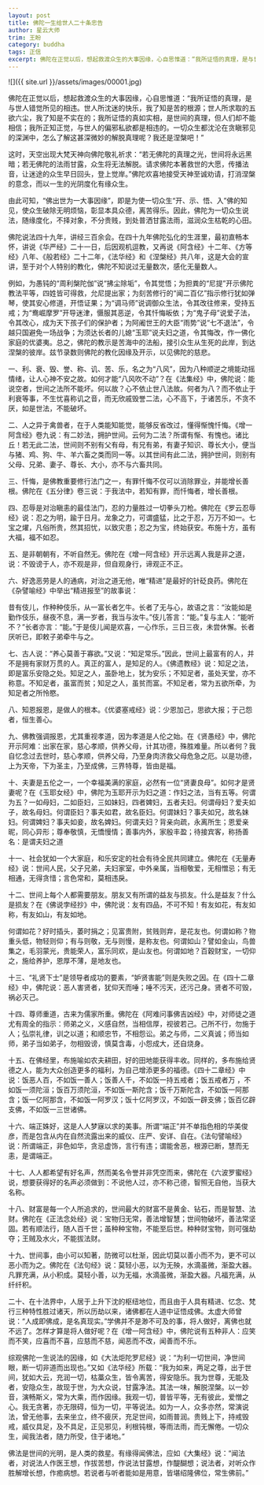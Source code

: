 ```yaml
---
layout: post
title: 佛陀一生给世人二十条忠告
author: 星云大师
trim: 王盼
category: buddha
tags: 正信
excerpt: 佛陀在正觉以后，想起救渡众生的大事因缘，心自思惟道：“我所证悟的真理，是与世人错觉所见的相违。世人所沈迷的快乐，我了知是苦的根源；世人所求取的五欲六尘，我了知是不实在的；我所证悟的真如实相，是世间的真理，但人们却不能相信；我所正知正觉，与世人的偏邪私欲都是相违的。一切众生都沈沦在贪瞋邪见的深渊中，怎么了解这甚深微妙的解脱真理呢？我还是涅槃吧！”
---
```


![]({{ site.url }}/assets/images/00001.jpg)

佛陀在正觉以后，想起救渡众生的大事因缘，心自思惟道：“我所证悟的真理，是与世人错觉所见的相违。世人所沈迷的快乐，我了知是苦的根源；世人所求取的五欲六尘，我了知是不实在的；我所证悟的真如实相，是世间的真理，但人们却不能相信；我所正知正觉，与世人的偏邪私欲都是相违的。一切众生都沈沦在贪瞋邪见的深渊中，怎么了解这甚深微妙的解脱真理呢？我还是涅槃吧！”

这时，天空出现大梵天神向佛陀敬礼祈求：“若无佛陀的真理之光，世间将永远黑暗；若无佛陀的法雨甘露，众生将无法解脱。请求佛陀本著救世的大愿，传播法音，让迷途的众生早日回头，登上觉岸。”佛陀欢喜地接受天神至诚劝请，打消涅槃的意念，而以一生的光阴度化有缘众生。

由此可知，“佛出世为一大事因缘”，即是为使一切众生“开、示、悟、入”佛的知见，使众生破除无明烦恼，彰显本具众德，离苦得乐。因此，佛陀为一切众生说法，随缘度化，不择对象，不分贵贱，到处普洒甘露法雨，滋润众生枯乾的心田。

佛陀说法四十九年，讲经三百余会。在四十九年佛陀弘化的生涯里，最初直畅本怀，讲说《华严经》二十一日，后因观机逗教，又再说《阿含经》十二年、《方等经》八年、《般若经》二十二年，《法华经》和《涅槃经》共八年，这是大会的宣讲，至于对个人特别的教化，佛陀不知说过无量数次，感化无量数人。

例如，为愚钝的“周利槃陀伽”说“拂尘除垢”，令其觉悟；为担粪的“尼提”开示佛陀教法平等，四姓皆可得救，允尼提出家；为刻苦修行的“闻二百亿”指示修行犹如弹琴，使其安心修道，开悟证果；为“调马师”说调御众生法，令其改往修来，受持五戒；为“鸯崛摩罗”开导迷津，慑服其恶逆，令其忏悔皈依；为“鬼子母”说爱子法，令其改心，成为天下孩子们的保护者；为阿阇世王的大臣“雨势”说“七不退法”，令越只国避免一场战争；为须达长者的儿媳“玉耶”说夫妇之道，令其悔改，作一佛化家庭的优婆夷。总之，佛陀的教示是苦海中的法船，接引众生从生死的此岸，到达涅槃的彼岸。兹节录数则佛陀的教化因缘及开示，以见佛陀的慈悲。

一、利、衰、毁、誉、称、讥、苦、乐，名之为“八风”，因为八种顺逆之境能动摇情绪，让人心神不安之故。如何才能“八风吹不动”？在《法集经》中，佛陀说：能说空者，世间之法所不能坏。何以故？心不依止世八法故。何者为八？而不依止于利衰等事，不生忧喜称讥之音，而无欣戚毁誉二法，心不高下，于诸苦乐，不贪不厌，如是世法，不能破坏。

二、人之异于禽兽者，在于人类能知能觉，能够反省改过，懂得惭愧忏悔。《增一阿含经》卷九说：有二妙法，拥护世间。云何为二法？所谓有惭、有愧也。诸比丘！若无此二法，世间则不别有父有母，有兄有弟，有妻子知识、尊长大小，便当与猪、鸡、狗、牛、羊六畜之类而同一等。以其世间有此二法，拥护世间，则别有父母、兄弟、妻子、尊长、大小，亦不与六畜共同。

三、忏悔，是佛教重要修行法门之一，有罪忏悔不仅可以消除罪业，并能增长善根。佛陀在《五分律》卷三说：于我法中，若知有罪，而忏悔者，增长善根。

四、忍辱是对治瞋恚的最佳法门，忍的力量胜过一切拳头刀枪。佛陀在《罗云忍辱经》说：忍之为明，踰于日月。龙象之力，可谓盛猛，比之于忍，万万不如一。七宝之燿，凡俗所贵，然其招忧，以致灾患；忍之为宝，终始获安。布施十方，虽有大福，福不如忍。

五、是非朝朝有，不听自然无。佛陀在《增一阿含经》开示远离人我是非之道，说：不毁谤于人，亦不观是非，但自观身行，谛观正不正。

六、好逸恶劳是人的通病，对治之道无他，唯“精进”是最好的针砭良药。佛陀在《杂譬喻经》中举出“精进报至”的故事说：

昔有伎儿，作种种伎乐，从一富长者乞牛。长者了无与心，故语之言：“汝能如是勤作伎乐，昼夜不息，满一岁者，我当与汝牛。”伎儿答言：“能。”复与主人：“能听不？”长者亦言：“能。”于是伎儿闻是欢喜，一心作乐，三日三夜，未尝休懈。长者厌听已，即敕子弟牵牛与之。

七、古人说：“养心莫善于寡欲。”又说：“知足常乐。”因此，世间上最富有的人，并不是拥有家财万贯的人。真正的富人，是知足的人。《佛遗教经》说：知足之法，即是富乐安隐之处。知足之人，虽卧地上，犹为安乐；不知足者，虽处天堂，亦不称意。不知足者，虽富而贫；知足之人，虽贫而富。不知足者，常为五欲所牵，为知足者之所怜愍。

八、知恩报恩，是做人的根本。《优婆塞戒经》说：少恩加己，思欲大报；于己怨者，恒生善心。

九、佛教强调报恩，尤其重视孝道，因为孝道是人伦之始。在《贤愚经》中，佛陀开示阿难：出家在家，慈心孝顺，供养父母，计其功德，殊胜难量。所以者何？我自忆念过去世时，慈心孝顺，供养父母，乃至身肉济救父母危急之厄。以是功德，上为天帝，下为圣主，乃至成佛，三界特尊，皆由是福。

十、夫妻是五伦之一，一个幸福美满的家庭，必然有一位“贤妻良母”。如何才是贤妻呢？在《玉耶女经》中，佛陀为玉耶开示为妇之道：作妇之法，当有五等。何谓为五？一如母妇，二如臣妇，三如妹妇，四者婢妇，五者夫妇。何谓母妇？爱夫如子，故名母妇。何谓臣妇？事夫如君，故名臣妇。何谓妹妇？事夫如兄，故名妹妇。何谓婢妇？事夫如妾，故名婢妇。何谓夫妇？背亲向疏，永离所生；恩爱亲昵，同心异形；尊奉敬慎，无憍慢情；善事内外，家殷丰盈；待接宾客，称扬善名：是谓夫妇之道

十一、社会犹如一个大家庭，和乐安定的社会有待全民共同建立。佛陀在《无量寿经》说：世间人民，父子兄弟，夫妇家室，中外亲属，当相敬爱，无相憎忌；有无相通，无得贪惜；言色常和，莫相违戾。

十二、世间上每个人都需要朋友。朋友又有所谓的益友与损友。什么是益友？什么是损友？在《佛说孛经抄》中，佛陀说：友有四品，不可不知！有友如花，有友如称，有友如山，有友如地。

何谓如花？好时插头，萎时捐之；见富贵附，贫贱则弃，是花友也。何谓如称？物重头低，物轻则仰；有与则敬，无与则慢，是称友也。何谓如山？譬如金山，鸟兽集之，毛羽蒙光，贵能荣人，富乐同欢，是山友也。何谓如地？百穀财宝，一切仰之，施给养护，恩厚不薄，是地友也。

十三、“礼贤下士”是领导者成功的要素，“妒贤害能”则是失败之因。在《四十二章经》中，佛陀说：恶人害贤者，犹仰天而唾；唾不污天，还污己身。贤者不可毁，祸必灭己。

十四、尊师重道，古来为儒家所重。佛陀在《阿难问事佛吉凶经》中，对师徒之道尤有周全的指示：师弟之义，义感自然，当相信厚，视彼若己。己所不行，勿施于人；弘崇礼律，训之以道；和顺忠节，不相怨讼。弟之与师，二义真诚；师当如师，弟子当如弟子，勿相毁谤，慎莫含毒，小怨成大，还自烧身。

十五、在佛经里，布施喻如农夫耕田，好的田地能获得丰收。同样的，多布施给贤德之人，能为大众创造更多的福利，为自己增添更多的福德。《四十二章经》中说：饭恶人百，不如饭一善人；饭善人千，不如饭一持五戒者；饭五戒者万 ，不如饭一须陀洹；饭百万须陀洹，不如饭一斯陀含；饭千万斯陀含，不如饭一阿那含；饭一亿阿那含，不如饭一阿罗汉；饭十亿阿罗汉，不如饭一辟支佛；饭百亿辟支佛，不如饭一三世诸佛。

十六、端正姝好，这是人人梦寐以求的美事。所谓“端正”并不单指色相的华美俊彦，而是包含从内在自然流露出来的威仪、庄严、安详、自在。《法句譬喻经》说：所谓端正，非色如华，贪忌虚饰，言行有违；谓能舍恶，根源已断，慧而无恚，是谓端正。

十七、人人都希望有好名声，然而美名令誉并非凭空而来，佛陀在《六波罗蜜经》说，想要获得好的名声必须做到：不说他人过，亦不称己德，智照无自他，当获大名称。

十八、财富是每一个人所追求的，世间最大的财富不是黄金、钻石，而是智慧、法财。佛陀在《正法念处经》说：宝物归无常，善法增智慧；世间物破坏，善法常坚固。若有顺法行，随人百千世；虽种种宝物，不能至后世。种种财宝物，则可强劫夺；王贼及水火，不能拔法财。

十九、世间事，由小可以知著，防微可以杜渐，因此切莫以善小而不为，更不可以恶小而为之。佛陀在《法句经》说：莫轻小恶，以为无殃，水滴虽微，渐盈大器。凡罪充满，从小积成。莫轻小善，以为无福，水滴虽微，渐盈大器。凡福充满，从纤纤积。

二十、在十法界中，人居于上升下沈的枢纽地位，而且由于人具有精进、忆念、梵行三种特性胜过诸天，所以历劫以来，诸佛都在人道中证悟成佛。太虚大师曾说：“人成即佛成，是名真现实。”学佛并不是渺不可及的事，将人做好，离佛也就不远了。怎样才算是将人做好呢？在《增一阿含经》中，佛陀说有五种非人：应笑而不笑，应喜而不喜，应慈而不慈，闻恶而不改，闻善而不乐。

综观佛陀一生说法的因缘，如《大法炬陀罗尼经》说：“为利一切世间，净世间眼，断一切非道而出现也。”又如《法华经》所载：“我为如来，两足之尊，出于世间，犹如大云，充润一切，枯藁众生，皆令离苦，得安隐乐。我为世尊，无能及者，安隐众生，故现于世，为大众说，甘露净法。其法一味，解脱涅槃。以一妙音，演畅斯义，常为大乘，而作因缘。我观一切，普皆平等，无有彼此，爱憎之心。我无贪著，亦无限碍，恒为一切，平等说法。如为一人，众多亦然，常演说法，曾无他事，去来坐立，终不疲厌，充足世间，如雨普润。贵贱上下，持戒毁戒，威仪具足，及不具足，正见邪见，利根钝根，等雨法雨，而无懈倦。一切众生，闻我法者，随力所受，住于诸地。”

佛法是世间的光明，是人类的救星。有缘得闻佛法，应如《大集经》说：“闻法者，对说法人作医王想，作拔苦想，作说法甘露想，作醍醐想；说法者，对听众作胜解增长想，作癒病想。若说者与听者能如是用意，皆堪绍隆佛位，常生佛前。”

